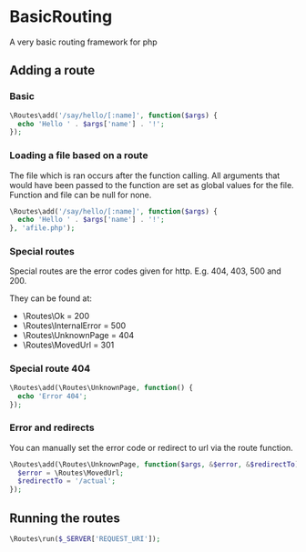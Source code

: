 BasicRouting
============

A very basic routing framework for php


## Adding a route

### Basic
```php
\Routes\add('/say/hello/[:name]', function($args) {
  echo 'Hello ' . $args['name'] . '!';
});
```

### Loading a file based on a route
The file which is ran occurs after the function calling.
All arguments that would have been passed to the function are set as global values for the file.
Function and file can be null for none.
```php
\Routes\add('/say/hello/[:name]', function($args) {
  echo 'Hello ' . $args['name'] . '!';
}, 'afile.php');
```

### Special routes
Special routes are the error codes given for http.
E.g. 404, 403, 500 and 200.

They can be found at:
* \Routes\Ok = 200
* \Routes\InternalError = 500
* \Routes\UnknownPage = 404
* \Routes\MovedUrl = 301

### Special route 404
```php
\Routes\add(\Routes\UnknownPage, function() {
  echo 'Error 404';
});
```

### Error and redirects
You can manually set the error code or redirect to url via the route function.
```php
\Routes\add(\Routes\UnknownPage, function($args, &$error, &$redirectTo) {
  $error = \Routes\MovedUrl;
  $redirectTo = '/actual';
});
```


## Running the routes
```php
\Routes\run($_SERVER['REQUEST_URI']);
```
